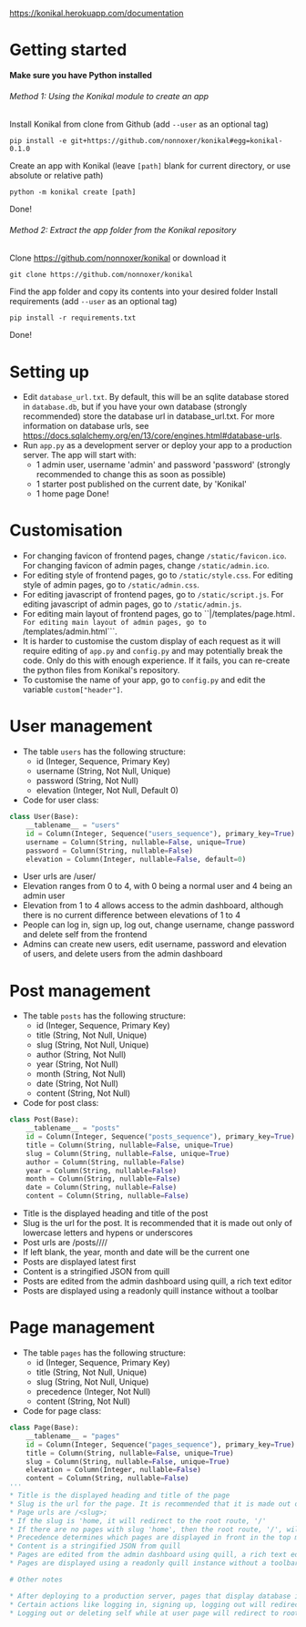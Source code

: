 https://konikal.herokuapp.com/documentation

# Getting started

**Make sure you have Python installed**

###### Method 1: Using the Konikal module to create an app
Install Konikal from clone from Github (add ```--user``` as an optional tag)
```
pip install -e git+https://github.com/nonnoxer/konikal#egg=konikal-0.1.0
```
Create an app with Konikal (leave ```[path]``` blank for current directory, or use absolute or relative path)
```
python -m konikal create [path]
```
Done!

###### Method 2: Extract the app folder from the Konikal repository
Clone https://github.com/nonnoxer/konikal or download it
```
git clone https://github.com/nonnoxer/konikal
```
Find the app folder and copy its contents into your desired folder
Install requirements (add ```--user``` as an optional tag)
```
pip install -r requirements.txt
```
Done!

# Setting up

* Edit ```database_url.txt```. By default, this will be an sqlite database stored in ```database.db```, but if you have your own database (strongly recommended) store the database url in database_url.txt. For more information on database urls, see https://docs.sqlalchemy.org/en/13/core/engines.html#database-urls.
* Run ```app.py``` as a development server or deploy your app to a production server. The app will start with:
  * 1 admin user, username 'admin' and password 'password' (strongly recommended to change this as soon as possible)
  * 1 starter post published on the current date, by 'Konikal'
  * 1 home page
Done!

# Customisation

* For changing favicon of frontend pages, change ```/static/favicon.ico```. For changing favicon of admin pages, change ```/static/admin.ico```.
* For editing style of frontend pages, go to ```/static/style.css```. For editing style of admin pages, go to ```/static/admin.css```.
* For editing javascript of frontend pages, go to ```/static/script.js```. For editing javascript of admin pages, go to ```/static/admin.js```.
* For editing main layout of frontend pages, go to ``|/templates/page.html```. For editing main layout of admin pages, go to ```/templates/admin.html```.
* It is harder to customise the custom display of each request as it will require editing of ```app.py``` and ```config.py``` and may potentially break the code. Only do this with enough experience. If it fails, you can re-create the python files from Konikal's repository.
* To customise the name of your app, go to ```config.py``` and edit the variable ```custom["header"]```.

# User management

* The table ```users``` has the following structure:
  * id (Integer, Sequence, Primary Key)
  * username (String, Not Null, Unique)
  * password (String, Not Null)
  * elevation (Integer, Not Null, Default 0)
* Code for user class:
```python
class User(Base):
    __tablename__ = "users"
    id = Column(Integer, Sequence("users_sequence"), primary_key=True)
    username = Column(String, nullable=False, unique=True)
    password = Column(String, nullable=False)
    elevation = Column(Integer, nullable=False, default=0)
```
* User urls are /user/<username>
* Elevation ranges from 0 to 4, with 0 being a normal user and 4 being an admin user
* Elevation from 1 to 4 allows access to the admin dashboard, although there is no current difference between elevations of 1 to 4
* People can log in, sign up, log out, change username, change password and delete self from the frontend
* Admins can create new users, edit username, password and elevation of users, and delete users from the admin dashboard

# Post management

* The table ```posts``` has the following structure:
  * id (Integer, Sequence, Primary Key)
  * title (String, Not Null, Unique)
  * slug (String, Not Null, Unique)
  * author (String, Not Null)
  * year (String, Not Null)
  * month (String, Not Null)
  * date (String, Not Null)
  * content (String, Not Null)
* Code for post class:
```python
class Post(Base):
    __tablename__ = "posts"
  	id = Column(Integer, Sequence("posts_sequence"), primary_key=True)
  	title = Column(String, nullable=False, unique=True)
  	slug = Column(String, nullable=False, unique=True)
  	author = Column(String, nullable=False)
  	year = Column(String, nullable=False)
  	month = Column(String, nullable=False)
  	date = Column(String, nullable=False)
  	content = Column(String, nullable=False)
```
* Title is the displayed heading and title of the post
* Slug is the url for the post. It is recommended that it is made out only of lowercase letters and hypens or underscores
* Post urls are /posts/<year>/<month>/<date>/<slug>
* If left blank, the year, month and date will be the current one
* Posts are displayed latest first
* Content is a stringified JSON from quill
* Posts are edited from the admin dashboard using quill, a rich text editor
* Posts are displayed using a readonly quill instance without a toolbar

# Page management

* The table ```pages``` has the following structure:
  * id (Integer, Sequence, Primary Key)
  * title (String, Not Null, Unique)
  * slug (String, Not Null, Unique)
  * precedence (Integer, Not Null)
  * content (String, Not Null)
* Code for page class:
```python
class Page(Base):
    __tablename__ = "pages"
  	id = Column(Integer, Sequence("pages_sequence"), primary_key=True)
  	title = Column(String, nullable=False, unique=True)
  	slug = Column(String, nullable=False, unique=True)
  	elevation = Column(Integer, nullable=False)
  	content = Column(String, nullable=False)
'''
* Title is the displayed heading and title of the page
* Slug is the url for the page. It is recommended that it is made out only of lowercase letters and hypens or underscores
* Page urls are /<slug>;
* If the slug is 'home, it will redirect to the root route, '/'
* If there are no pages with slug 'home', then the root route, '/', will display all posts. There will be no option for All Posts in the top menu.
* Precedence determines which pages are displayed in front in the top menu
* Content is a stringified JSON from quill
* Pages are edited from the admin dashboard using quill, a rich text editor
* Pages are displayed using a readonly quill instance without a toolbar

# Other notes

* After deploying to a production server, pages that display database information may have to be refreshed a few times in order to reflect updated information
* Certain actions like logging in, signing up, logging out will redirect the user to their previously visited content page
* Logging out or deleting self while at user page will redirect to root route
